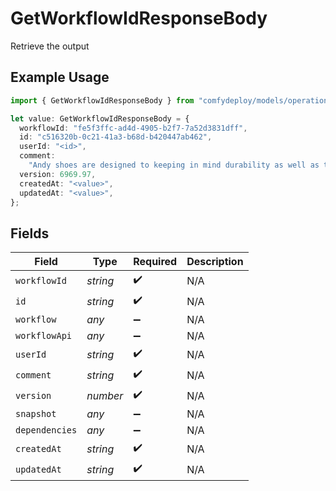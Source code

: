 # GetWorkflowIdResponseBody

Retrieve the output

## Example Usage

```typescript
import { GetWorkflowIdResponseBody } from "comfydeploy/models/operations";

let value: GetWorkflowIdResponseBody = {
  workflowId: "fe5f3ffc-ad4d-4905-b2f7-7a52d3831dff",
  id: "c516320b-0c21-41a3-b68d-b420447ab462",
  userId: "<id>",
  comment:
    "Andy shoes are designed to keeping in mind durability as well as trends, the most stylish range of shoes & sandals",
  version: 6969.97,
  createdAt: "<value>",
  updatedAt: "<value>",
};
```

## Fields

| Field              | Type               | Required           | Description        |
| ------------------ | ------------------ | ------------------ | ------------------ |
| `workflowId`       | *string*           | :heavy_check_mark: | N/A                |
| `id`               | *string*           | :heavy_check_mark: | N/A                |
| `workflow`         | *any*              | :heavy_minus_sign: | N/A                |
| `workflowApi`      | *any*              | :heavy_minus_sign: | N/A                |
| `userId`           | *string*           | :heavy_check_mark: | N/A                |
| `comment`          | *string*           | :heavy_check_mark: | N/A                |
| `version`          | *number*           | :heavy_check_mark: | N/A                |
| `snapshot`         | *any*              | :heavy_minus_sign: | N/A                |
| `dependencies`     | *any*              | :heavy_minus_sign: | N/A                |
| `createdAt`        | *string*           | :heavy_check_mark: | N/A                |
| `updatedAt`        | *string*           | :heavy_check_mark: | N/A                |